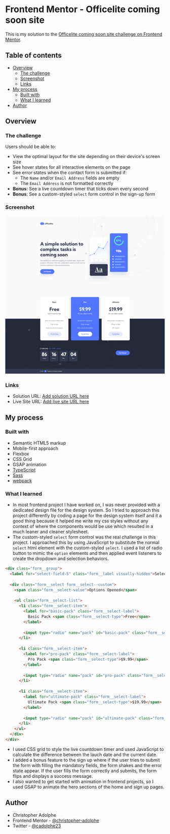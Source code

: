 # Frontend Mentor - Officelite coming soon site

This is my solution to the [Officelite coming soon site challenge on Frontend Mentor](https://www.frontendmentor.io/challenges/officelite-coming-soon-site-M4DIPNz8g).

## Table of contents

- [Overview](#overview)
  - [The challenge](#the-challenge)
  - [Screenshot](#screenshot)
  - [Links](#links)
- [My process](#my-process)
  - [Built with](#built-with)
  - [What I learned](#what-i-learned)
- [Author](#author)

## Overview

### The challenge

Users should be able to:

- View the optimal layout for the site depending on their device's screen size
- See hover states for all interactive elements on the page
- See error states when the contact form is submitted if:
  - The `Name` and/or `Email Address` fields are empty
  - The `Email Address` is not formatted correctly
- **Bonus**: See a live countdown timer that ticks down every second
- **Bonus**: See a custom-styled `select` form control in the sign-up form

### Screenshot

![Preview for the Officelite](./screenshot.png)

### Links

- Solution URL: [Add solution URL here](https://your-solution-url.com)
- Live Site URL: [Add live site URL here](https://fm-officelite.netlify.app/)

## My process

### Built with

- Semantic HTML5 markup
- Mobile-first approach
- Flexbox
- CSS Grid
- GSAP animation
- [TypeScript](https://www.typescriptlang.org/)
- [Sass](https://sass-lang.com/)
- [webpack](https://webpack.js.org/)

### What I learned

- In most frontend project I have worked on, I was never provided with a dedicated design file
for the design system. So I tried to approach this project differently by coding a page for the
design system itself and it a good thing because it helped me write my css styles without any
context of where the components would be use which resulted in a much leaner and cleaner
stylesheet.
- The custom-styled `select` form control was the real challenge in this project. I approached this
by using JavaScript to substitute the normal `select` html element with the custom-styled `select`.
I used a list of radio button to mimic the `option` elements and then applied event listeners to
create the dropdown and selection behaviors.

```html
<div class="form__group">
  <label for="select-field-5" class="form__label visually-hidden">Select Field</label>

  <div class="form__select form__select--custom">
    <span class="form__select-value">Options Opened</span>

    <ul class="form__select-list">
      <li class="form__select-item">
        <label for="basic-pack" class="form__select-label">
          Basic Pack <span class="form__select-type">Free</span>
        </label>

        <input type="radio" name="pack" id="basic-pack" class="form__select-option" value="Basic Pack Free" checked />
      </li>

      <li class="form__select-item">
        <label for="pro-pack" class="form__select-label">
          Pro Pack <span class="form__select-type">$9.99</span>
        </label>

        <input type="radio" name="pack" id="pro-pack" class="form__select-option" value="Pro Pack $9.99" />
      </li>

      <li class="form__select-item">
        <label for="ultimate-pack" class="form__select-label">
          Ultimate Pack <span class="form__select-type">$19.99</span>
        </label>

        <input type="radio" name="pack" id="ultimate-pack" class="form__select-option" value="Ultimate Pack $19.99" />
      </li>
    </ul>
  </div>
</div>
```

- I used CSS grid to style the live countdown timer and used JavaScript to calculate the difference
between the lauch date and the current date.
- I added a bonus feature to the sign up where if the user tries to submit the form with filling the
mandatory fields, the form shakes and the error state appear. If the user fills the form correctly and
submits, the form flips and displays a success message.
- I also wanted to get started with animation in frontend projects, so I used GSAP to animate the hero
sections of the home and sign up pages.

## Author

- Christopher Adolphe
- Frontend Mentor - [@christopher-adolphe](https://www.frontendmentor.io/profile/christopher-adolphe)
- Twitter - [@cadolphe23](https://twitter.com/cadolphe23)

